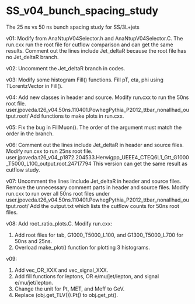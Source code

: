 # SS_v04_bunch_spacing_study
The 25 ns vs 50 ns bunch spacing study for SS/3L+jets

v01:
Modify from AnaNtupV04Selector.h and AnaNtupV04Selector.C.
The run.cxx run the root file for cutflow comparison and can get the same results.
Comment out the lines include Jet_deltaR because the root file has no Jet_deltaR branch.

v02:
Uncomment the Jet_deltaR branch in codes.

v03:
Modify some histogram Fill() functions.
Fill pT, eta, phi using TLorentzVector in Fill().

v04:
Add new classes in header and source.
Modify run.cxx to run the 50ns root file.
user.jpoveda.t26_v04.50ns.110401.PowhegPythia_P2012_ttbar_nonallhad_output.root/
Add functions to make plots in run.cxx.

v05:
Fix the bug in FillMuon().
The order of the argument must match the order in the branch.

v06:
Comment out the lines include Jet_deltaR in header and source files.
Modify run.cxx to run 25ns root file.
user.jpoveda.t26_v04_p1872.204533.Herwigpp_UEEE4_CTEQ6L1_Gtt_G1000_T5000_L100_output.root.24717794
This version can get the same result as cutflow study.

v07:
Uncomment the lines linclude Jet_deltaR in header and source files.
Remove the unnecessary comment parts in header and source files.
Modify run.cxx to run over all 50ns root files under 
user.jpoveda.t26_v04.50ns.110401.PowhegPythia_P2012_ttbar_nonallhad_output.root/
Add the output.txt which lists the cutflow counts for 50ns root files.

v08:
Add root_ratio_plots.C. 
Modify run.cxx:
1. Add root files for tab, G1000_T5000_L100, and G1300_T5000_L700 for 50ns and 25ns.
2. Overload make_plot() function for plotting 3 histograms.

v09:
1. Add vec_OR_XXX and vec_signal_XXX.
2. Add fill functions for leptons, OR e/mu/jet/lepton, and signal e/mu/jet/lepton.
3. Change the unit for Pt, MET, and Meff to GeV.
4. Replace (obj.get_TLV()).Pt() to obj.get_pt().
